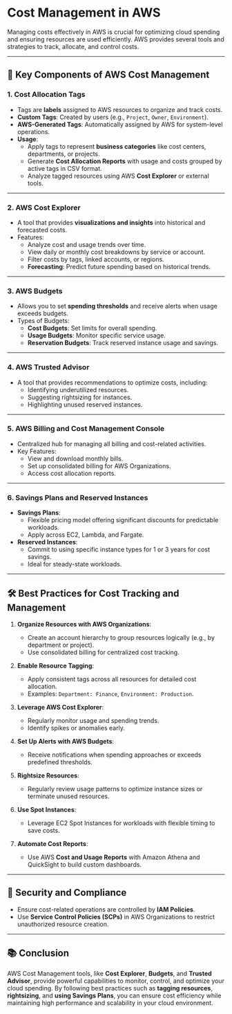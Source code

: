 # Cost Management in AWS

Managing costs effectively in AWS is crucial for optimizing cloud spending and ensuring resources are used efficiently. AWS provides several tools and strategies to track, allocate, and control costs.

---

## 🌟 **Key Components of AWS Cost Management**

### 1. **Cost Allocation Tags**

- Tags are **labels** assigned to AWS resources to organize and track costs.
- **Custom Tags**: Created by users (e.g., `Project`, `Owner`, `Environment`).
- **AWS-Generated Tags**: Automatically assigned by AWS for system-level operations.
- **Usage**:
  - Apply tags to represent **business categories** like cost centers, departments, or projects.
  - Generate **Cost Allocation Reports** with usage and costs grouped by active tags in CSV format.
  - Analyze tagged resources using AWS **Cost Explorer** or external tools.

---

### 2. **AWS Cost Explorer**

- A tool that provides **visualizations and insights** into historical and forecasted costs.
- Features:
  - Analyze cost and usage trends over time.
  - View daily or monthly cost breakdowns by service or account.
  - Filter costs by tags, linked accounts, or regions.
  - **Forecasting**: Predict future spending based on historical trends.

---

### 3. **AWS Budgets**

- Allows you to set **spending thresholds** and receive alerts when usage exceeds budgets.
- Types of Budgets:
  - **Cost Budgets**: Set limits for overall spending.
  - **Usage Budgets**: Monitor specific service usage.
  - **Reservation Budgets**: Track reserved instance usage and savings.

---

### 4. **AWS Trusted Advisor**

- A tool that provides recommendations to optimize costs, including:
  - Identifying underutilized resources.
  - Suggesting rightsizing for instances.
  - Highlighting unused reserved instances.

---

### 5. **AWS Billing and Cost Management Console**

- Centralized hub for managing all billing and cost-related activities.
- Key Features:
  - View and download monthly bills.
  - Set up consolidated billing for AWS Organizations.
  - Access cost allocation reports.

---

### 6. **Savings Plans and Reserved Instances**

- **Savings Plans**:
  - Flexible pricing model offering significant discounts for predictable workloads.
  - Apply across EC2, Lambda, and Fargate.
- **Reserved Instances**:
  - Commit to using specific instance types for 1 or 3 years for cost savings.
  - Ideal for steady-state workloads.

---

## 🛠️ **Best Practices for Cost Tracking and Management**

1. **Organize Resources with AWS Organizations**:

   - Create an account hierarchy to group resources logically (e.g., by department or project).
   - Use consolidated billing for centralized cost tracking.

2. **Enable Resource Tagging**:

   - Apply consistent tags across all resources for detailed cost allocation.
   - Examples: `Department: Finance`, `Environment: Production`.

3. **Leverage AWS Cost Explorer**:

   - Regularly monitor usage and spending trends.
   - Identify spikes or anomalies early.

4. **Set Up Alerts with AWS Budgets**:

   - Receive notifications when spending approaches or exceeds predefined thresholds.

5. **Rightsize Resources**:

   - Regularly review usage patterns to optimize instance sizes or terminate unused resources.

6. **Use Spot Instances**:

   - Leverage EC2 Spot Instances for workloads with flexible timing to save costs.

7. **Automate Cost Reports**:
   - Use AWS **Cost and Usage Reports** with Amazon Athena and QuickSight to build custom dashboards.

---

## 🔐 **Security and Compliance**

- Ensure cost-related operations are controlled by **IAM Policies**.
- Use **Service Control Policies (SCPs)** in AWS Organizations to restrict unauthorized resource creation.

---

## 📚 **Conclusion**

AWS Cost Management tools, like **Cost Explorer**, **Budgets**, and **Trusted Advisor**, provide powerful capabilities to monitor, control, and optimize your cloud spending. By following best practices such as **tagging resources**, **rightsizing**, and **using Savings Plans**, you can ensure cost efficiency while maintaining high performance and scalability in your cloud environment.
